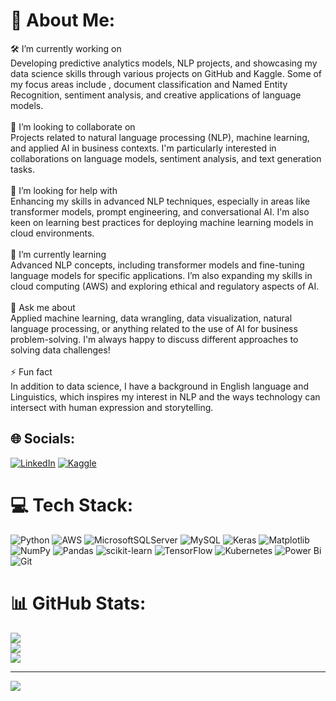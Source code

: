 # 💫 About Me:
🛠 I’m currently working on<br>Developing predictive analytics models, NLP projects, and showcasing my data science skills through various projects on GitHub and Kaggle. Some of my focus areas include , document classification and Named Entity Recognition, sentiment analysis, and creative applications of language models.<br><br>👥 I’m looking to collaborate on<br>Projects related to natural language processing (NLP), machine learning, and applied AI in business contexts. I'm particularly interested in collaborations on language models, sentiment analysis, and text generation tasks.<br><br>🧠 I’m looking for help with<br>Enhancing my skills in advanced NLP techniques, especially in areas like transformer models, prompt engineering, and conversational AI. I'm also keen on learning best practices for deploying machine learning models in cloud environments.<br><br>🌱 I’m currently learning<br>Advanced NLP concepts, including transformer models and fine-tuning language models for specific applications. I’m also expanding my skills in cloud computing (AWS) and exploring ethical and regulatory aspects of AI.<br><br>💬 Ask me about<br>Applied machine learning, data wrangling, data visualization, natural language processing, or anything related to the use of AI for business problem-solving. I'm always happy to discuss different approaches to solving data challenges!<br><br>⚡ Fun fact<br>In addition to data science, I have a background in English language and Linguistics, which inspires my interest in NLP and the ways technology can intersect with human expression and storytelling.


## 🌐 Socials:
[![LinkedIn](https://img.shields.io/badge/LinkedIn-%230077B5.svg?logo=linkedin&logoColor=white)](https://www.linkedin.com/in/salomebennett/)
[![Kaggle](https://img.shields.io/badge/Kaggle-20BEFF?logo=kaggle&logoColor=white)](https://www.kaggle.com/salomebennett)


# 💻 Tech Stack:
![Python](https://img.shields.io/badge/python-3670A0?style=for-the-badge&logo=python&logoColor=ffdd54) ![AWS](https://img.shields.io/badge/AWS-%23FF9900.svg?style=for-the-badge&logo=amazon-aws&logoColor=white) ![MicrosoftSQLServer](https://img.shields.io/badge/Microsoft%20SQL%20Server-CC2927?style=for-the-badge&logo=microsoft%20sql%20server&logoColor=white) ![MySQL](https://img.shields.io/badge/mysql-4479A1.svg?style=for-the-badge&logo=mysql&logoColor=white) ![Keras](https://img.shields.io/badge/Keras-%23D00000.svg?style=for-the-badge&logo=Keras&logoColor=white) ![Matplotlib](https://img.shields.io/badge/Matplotlib-%23ffffff.svg?style=for-the-badge&logo=Matplotlib&logoColor=black) ![NumPy](https://img.shields.io/badge/numpy-%23013243.svg?style=for-the-badge&logo=numpy&logoColor=white) ![Pandas](https://img.shields.io/badge/pandas-%23150458.svg?style=for-the-badge&logo=pandas&logoColor=white) ![scikit-learn](https://img.shields.io/badge/scikit--learn-%23F7931E.svg?style=for-the-badge&logo=scikit-learn&logoColor=white) ![TensorFlow](https://img.shields.io/badge/TensorFlow-%23FF6F00.svg?style=for-the-badge&logo=TensorFlow&logoColor=white) ![Kubernetes](https://img.shields.io/badge/kubernetes-%23326ce5.svg?style=for-the-badge&logo=kubernetes&logoColor=white) ![Power Bi](https://img.shields.io/badge/power_bi-F2C811?style=for-the-badge&logo=powerbi&logoColor=black)![Git](https://img.shields.io/badge/git-%23F05033.svg?style=for-the-badge&logo=git&logoColor=white)
# 📊 GitHub Stats:
![](https://github-readme-stats.vercel.app/api?username=salslifelist&theme=catppuccin_latte&hide_border=false&include_all_commits=false&count_private=false)<br/>
![](https://github-readme-streak-stats.herokuapp.com/?user=salslifelist&theme=catppuccin_latte&hide_border=false)<br/>
![](https://github-readme-stats.vercel.app/api/top-langs/?username=salslifelist&theme=catppuccin_latte&hide_border=false&include_all_commits=false&count_private=false&layout=compact)

---
[![](https://visitcount.itsvg.in/api?id=salslifelist&icon=0&color=0)](https://visitcount.itsvg.in)

<!-- Proudly created with GPRM ( https://gprm.itsvg.in ) -->
